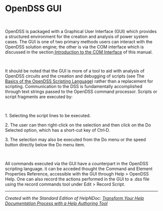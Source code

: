 # OpenDSS GUI

&nbsp;

OpenDSS is packaged with a Graphical User Interface (GUI) which provides a structured environment for the creation and analysis of power system cases. The GUI is one of two primary methods users can interact with the OpenDSS solution engine; the other is via the COM interface which is discussed in the section[ Introduction to the COM Interface](<COMInterface.md>) of this manual.

&nbsp;

It should be noted that the GUI is more of a tool to aid with analysis of OpenDSS circuits and the creation and debugging of scripts (see The[ Basics of the OpenDSS Scripting Language](<BasicsoftheOpenDSSScriptingLangu.md>)) rather than a replacement for scripting. Communication to the DSS is fundamentally accomplished through text strings passed to the OpenDSS command processor. Scripts or script fragments are executed by:

&nbsp;

&#49;. Selecting the script lines to be executed.

&#50;. The user can then right-click on the selection and then click on the Do Selected option, which has a short-cut key of Ctrl‐D.

&#51;. The selection may also be executed from the Do menu or the speed button directly below the Do menu item.

&nbsp;

All commands executed via the GUI have a counterpart in the OpenDSS scripting language. it can be acceded thought the Command and Element Properties Reference, accessible with the GUI through Help \> OpenDSS Help. One can also record the actions performed in the GUI to a .dss file using the record commands tool under Edit \> Record Script.

***
_Created with the Standard Edition of HelpNDoc: [Transform Your Help Documentation Process with a Help Authoring Tool](<https://www.helpndoc.com>)_
